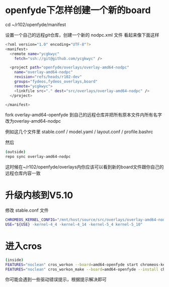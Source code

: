 # openfyde下怎样创建一个新的board

cd ~/r102/openfyde/manifest

设置一个自己的远程git仓库，创建一个新的 nodpc.xml 文件 看起来像下面这样

```bash
<?xml version="1.0" encoding="UTF-8"?>
<manifest>
  <remote name="ycgkwyc"
    fetch="ssh://git@github.com/ycgkwyc" />

  <project path="openfyde/overlays/overlay-amd64-nodpc"
    name="overlay-amd64-nodpc"
    revision="refs/heads/r102-dev"
    groups="fydeos,fydeos_overlays,board"
    remote="ycgkwyc">
    <linkfile src="." dest="src/overlays/overlay-amd64-nodpc" />
  </project>

</manifest>
```

fork overlay-amd64-openfyde 到自己的远程仓库并把所有原本文件内所有名字改为overlay-amd64-nodpc 

例如这几个文件里 stable.conf / model.yaml / layout.conf / profile.bashrc 

然后
```bash
(outside)
repo sync overlay-amd64-nodpc
```
这时候在~/r102/openfyde/overlays内你应该可以看到新的board文件跟你自己的远程仓库内容一致

# 升级内核到V5.10
修改 stable.conf 文件
```bash
CHROMEOS_KERNEL_CONFIG="/mnt/host/source/src/overlays/overlay-amd64-nodpc/kconfig/fydeos_def_r102_5.4_test"
USE="${USE} -kernel-4_4 -kernel-4_14 -kernel-5_4 kernel-5_10"
```
# 进入cros
```bash
(inside)
FEATURES="noclean" cros_workon --board=amd64-openfyde start chromeos-kernel-5_10
FEATURES="noclean" cros_workon_make --board=amd64-openfyde --install chromeos-kernel-5_10
```
你可能会遇到一些驱动错误提示，根据提示解决即可
